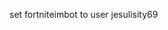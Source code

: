 set fortniteimbot to user jesulisity69


<!---
jesulicity69/jesulicity69 is a ✨ special ✨ repository because its `README.md` (this file) appears on your GitHub profile.
You can click the Preview link to take a look at your changes.
--->
